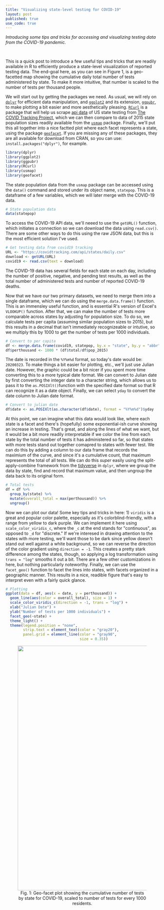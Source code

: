 ```yaml
---
title: "Visualizing state-level testing for COVID-19"
layout: post
published: true
use_code: true
---
```


<i>Introducing some tips and tricks for accessing and visualizing testing data from the COVID-19 pandemic.</i>

<br>


This is a quick post to introduce a few useful tips and tricks that are readily available in R to efficiently produce a state-level visualization of reported testing data. The end-goal here, as you can see in Figure 1, is a geo-facetted map showing the cumulative daily total number of tests administered by state. To make it more intuitive, that number is scaled to the number of tests per thousand people. 

We will start out by getting the packages we need. As usual, we will rely on [`dplyr`](https://dplyr.tidyverse.org/) for efficient data manipulation, and [`ggplot2`](https://ggplot2.tidyverse.org/reference/ggtheme.html) and its extension, [`ggpubr`](https://rpkgs.datanovia.com/ggpubr/), to make plotting a bit easier and more aesthetically pleasing. [`RCurl`](https://www.rdocumentation.org/packages/RCurl/versions/1.98-1.1) is a package that will help us scrape [api data](https://covidtracking.com/api/) of US state testing from [The COVID Tracking Project](https://covidtracking.com/), which we can then compare to data of 2015 state population sizes readily available from the [`usmap`](https://www.rdocumentation.org/packages/usmap/versions/0.5.0/topics/usmap) package. Finally, we'll put this all together into a nice factted plot where each facet represents a state, using the package [`geofacet`](https://hafen.github.io/geofacet/). If you are missing any of these packages, they are all available for download from CRAN, so you can use: `install.packages("dplyr")`, for example.

```r
library(dplyr)
library(ggplot2)
library(ggpubr)
library(RCurl)
library(usmap)
library(geofacet)
```

The state population data from the `usmap` package can be accessed using the `data()` command and stored under its object name, `statepop`. This is a dataframe of a few variables, which we will later merge with the COVID-19 data.

```r
# State population data
data(statepop)
```

To access the COVID-19 API data, we'll neeed to use the `getURL()` function, which initiates a connection so we can download the data using `read.csv()`. There are some other ways to do this using the raw JSON data, but this is the most efficient solution I've used.

```r
# Get testing data from covid19 tracking
URL <- "https://covidtracking.com/api/states/daily.csv"
download <- getURL(URL)
covid19 <- read.csv(text = download)
```

The COVID-19 data has several fields for each state on each day, including the number of positive, negative, and pending test results, as well as the total number of administered tests and number of reported COVID-19 deaths. 

Now that we have our two primary datasets, we need to merge them into a single dataframe, which we can do using the `merge.data.frame()` function. This is an immensley useful function, and is essential R's version of Excel's `VLOOKUP()` function. After that, we can make the number of tests more comparable across states by adjusting for population size. To do so, we calculate tests per capita (assuming similar population sizes to 2015), but this results in a decimal that isn't immediately recognizeable or intutive, so we multiply this by 1000 to get the number of tests per 1000 individuals. 

```r
# Convert to per capita
df <- merge.data.frame(covid19, statepop, by.x = "state", by.y = "abbr")
df$perthousand <- 1000 * (df$total/df$pop_2015)
```

The date is recorded in the `%Y%m%d` format, so today's date would be: `20200323`. To make things a bit easier for plotting, etc., we'll just use Julian date. However, the graphic could be a bit nicer if you spent more time converting this to a more typical date format. We can convert to Julian date by first converting the integer date to a character string, which allows us to pass it to the `as.POSIXlt()`function with the specified date format so that R can recognize it as a date object. Finally, we can select `yday` to convert the date column to Julian date format.

```r
# Convert to julian date
df$date <- as.POSIXlt(as.character(df$date), format = "%Y%m%d")$yday
```

At this point, we can imagine what this data would look like, where each state is a facet and there's (hopefully) some exponential-ish curve showing an increase in testing. That's great, and along the lines of what we want, but it would be a bit more readily interpretable if we color the line from each state by the total number of tests it has administered so far, so that states with more tests stand out together comapred to states with fewer test. We can do this by adding a column to our data frame that records the maximium of the curve, and since it's a cumulative count, that maximum represents the total of all tests. We can do this <i>super</i> easily using the split-apply-combine framework from the [tidyverse](https://www.tidyverse.org/) in `dplyr`, where we group the data by state, find and record that maximum value, and then ungroup the data back to its original form.

```r
# Total tests
df = df %>%
  group_by(state) %>%
  mutate(overall_total = max(perthousand)) %>%
  ungroup()
```

Now we can plot our data! Some key tips and tricks in here: 1) `viridis` is a great and popular color palette, especially as it's colorblind-friendly, with a range from yellow to dark purple. We can implement it here using `scale_color_viridis_c`, where the `_c` at the end stands for "continuous", as opposed to `_d` for "discrete." If we're interesed in drawing attention to the states with more testing, we'll want those to be dark since yellow doesn't stand out well against a white background, so we can reverse the direction of the color gradient using `direction = -1`. This creates a pretty stark difference among the states, though, so applying a log transformation using `trans = "log"` smooths it out a bit. There are a few other customizations in here, but nothing particularly noteworthy. Finally, we can use the `facet_geo()` function to facet the lines into states, with facets organized in a geographic manner. This results in a nice, readible figure that's easy to interpret even with a fairly quick glance.

```r
# Plotting
ggplot(data = df, aes(x = date, y = perthousand)) +
  geom_line(aes(color = overall_total), size = 1) +
  scale_color_viridis_c(direction = -1, trans = "log") +
  xlab("Julian Date") +
  ylab("Number of tests per 1000 individuals") +
  facet_geo(~state) +
  theme_light() +
  theme(legend.position = "none",
        strip.text = element_text(color = "gray20"),
        panel.grid = element_line(color = "gray90", 
                                  size = 0.35))

```

<center>
  <figure>
    <img src="{{ site.baseurl }}/images/covid_testing.jpg" style="width:800px;">
    <figcaption>Fig. 1: Geo-facet plot showing the cumulative number of tests by state for COVID-19, scaled to number of tests for every 1000 residents.</figcaption>
  </figure>
</center>

